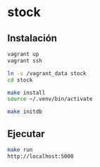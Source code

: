 # stock

## Instalación

```bash
vagrant up
vagrant ssh

ln -s /vagrant_data stock
cd stock

make install
source ~/.venv/bin/activate

make initdb
```

## Ejecutar

```bash
make run
http://localhost:5000
```

